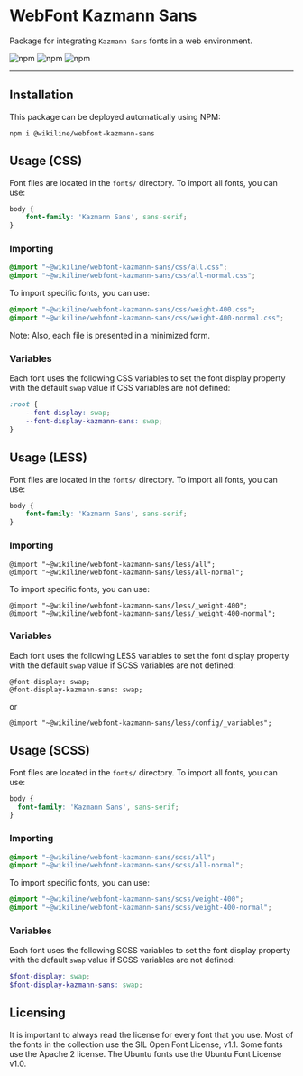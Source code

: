 # WebFont Kazmann Sans

Package for integrating `Kazmann Sans` fonts in a web environment.

![npm](https://img.shields.io/npm/v/@wikiline/webfont-kazmann-sans?style=for-the-badge)
![npm](https://img.shields.io/npm/dm/@wikiline/webfont-kazmann-sans?style=for-the-badge)
![npm](https://img.shields.io/npm/dt/@wikiline/webfont-kazmann-sans?style=for-the-badge)
___

## Installation

This package can be deployed automatically using NPM:

```
npm i @wikiline/webfont-kazmann-sans
```

## Usage (CSS)

Font files are located in the `fonts/` directory. To import all fonts, you can use:

```css
body {
    font-family: 'Kazmann Sans', sans-serif;
}
```

### Importing

```css
@import "~@wikiline/webfont-kazmann-sans/css/all.css";
@import "~@wikiline/webfont-kazmann-sans/css/all-normal.css";
```

To import specific fonts, you can use:

```css
@import "~@wikiline/webfont-kazmann-sans/css/weight-400.css";
@import "~@wikiline/webfont-kazmann-sans/css/weight-400-normal.css";
```

Note: Also, each file is presented in a minimized form.

### Variables

Each font uses the following CSS variables to set the font display property with the default `swap` value if CSS
variables are not defined:

```css
:root {
    --font-display: swap;
    --font-display-kazmann-sans: swap;
}
```

## Usage (LESS)

Font files are located in the `fonts/` directory. To import all fonts, you can use:

```scss
body {
    font-family: 'Kazmann Sans', sans-serif;
}
```

### Importing

```less
@import "~@wikiline/webfont-kazmann-sans/less/all";
@import "~@wikiline/webfont-kazmann-sans/less/all-normal";
```

To import specific fonts, you can use:

```less
@import "~@wikiline/webfont-kazmann-sans/less/_weight-400";
@import "~@wikiline/webfont-kazmann-sans/less/_weight-400-normal";
```

### Variables

Each font uses the following LESS variables to set the font display property with the default `swap` value if SCSS
variables are not defined:

```less
@font-display: swap;
@font-display-kazmann-sans: swap;
```

or

```less
@import "~@wikiline/webfont-kazmann-sans/less/config/_variables";
```

## Usage (SCSS)

Font files are located in the `fonts/` directory. To import all fonts, you can use:

```scss
body {
  font-family: 'Kazmann Sans', sans-serif;
}
```

### Importing

```scss
@import "~@wikiline/webfont-kazmann-sans/scss/all";
@import "~@wikiline/webfont-kazmann-sans/scss/all-normal";
```

To import specific fonts, you can use:

```scss
@import "~@wikiline/webfont-kazmann-sans/scss/weight-400";
@import "~@wikiline/webfont-kazmann-sans/scss/weight-400-normal";
```

### Variables

Each font uses the following SCSS variables to set the font display property with the default `swap` value if SCSS
variables are not defined:

```scss
$font-display: swap;
$font-display-kazmann-sans: swap;
```

## Licensing

It is important to always read the license for every font that you use. Most of the fonts in the collection use the SIL
Open Font License, v1.1. Some fonts use the Apache 2 license. The Ubuntu fonts use the Ubuntu Font License v1.0.
